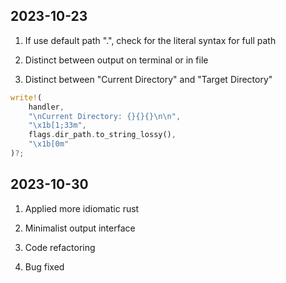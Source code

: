 
## 2023-10-23

1. If use default path ".", check for the literal syntax for full path

2. Distinct between output on terminal or in file

3. Distinct between "Current Directory" and "Target Directory"

```rs
write!(
    handler,
    "\nCurrent Directory: {}{}{}\n\n",
    "\x1b[1;33m",
    flags.dir_path.to_string_lossy(),
    "\x1b[0m"
)?;
```

## 2023-10-30

1. Applied more idiomatic rust

2. Minimalist output interface

3. Code refactoring

4. Bug fixed